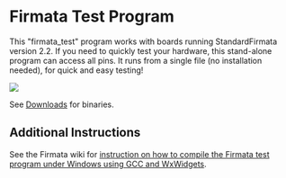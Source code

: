 Firmata Test Program
============

This "firmata_test" program works with boards running StandardFirmata version 
2.2. If you need to quickly test your hardware, this stand-alone program can 
access all pins. It runs from a single file (no installation needed), for quick 
and easy testing!

![](http://firmata.org/w/images/4/4d/Firmata_test_screenshot.png)

See [Downloads](https://github.com/firmata/firmata_test/downloads) for binaries.

Additional Instructions
---

See the Firmata wiki for [instruction on how to compile the Firmata test program
under Windows using GCC and WxWidgets](http://firmata.org/wiki/HOWTO_Compile_Firmata_test_program_under_Windows_using_GCC_and_WxWidgets).

